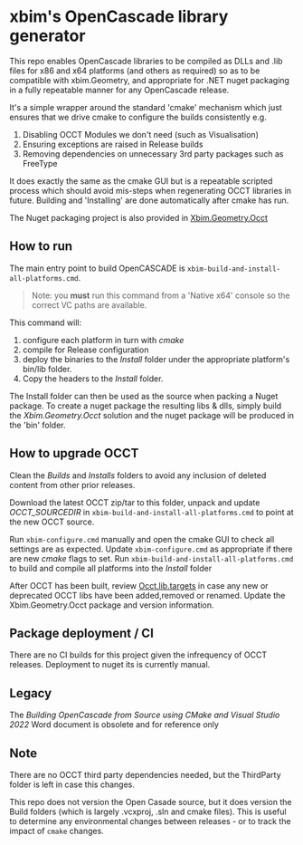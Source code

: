 # xbim's OpenCascade library generator

This repo enables OpenCascade libraries to be compiled as DLLs and .lib files for x86 and x64 platforms (and others as required) 
so as to be compatible with xbim.Geometry, and appropriate for .NET nuget packaging in a fully repeatable manner for any OpenCascade release.

It's a simple wrapper around the standard 'cmake' mechanism which just ensures that we drive cmake to configure the builds consistently e.g.

1. Disabling OCCT Modules we don't need (such as Visualisation)
2. Ensuring exceptions are raised in Release builds
3. Removing dependencies on unnecessary 3rd party packages such as FreeType

It does exactly the same as the cmake GUI but is a repeatable scripted process which should avoid mis-steps when regenerating OCCT libraries
in future. Building and 'Installing' are done automatically after cmake has run.

The Nuget packaging project is also provided in [Xbim.Geometry.Occt](./Xbim.Geometry.Occt.sln)

## How to run

The main entry point to build OpenCASCADE is `xbim-build-and-install-all-platforms.cmd`. 

> Note: you **must** run this command from a 'Native x64' console so the correct VC paths are available. 

This command will:

1. configure each platform in turn with _cmake_
2. compile for Release configuration
3. deploy the binaries to the _Install_ folder under the appropriate platform's bin/lib folder.
4. Copy the headers to the _Install_ folder.

The Install folder can then be used as the source when packing a Nuget package. To create a nuget package the resulting libs & dlls, simply build the 
_Xbim.Geometry.Occt_ solution and the nuget package will be produced in the 'bin' folder. 

## How to upgrade OCCT

Clean the _Builds_ and _Installs_ folders to avoid any inclusion of deleted content from other prior releases.

Download the latest OCCT zip/tar to this folder, unpack and update _OCCT_SOURCEDIR_ in `xbim-build-and-install-all-platforms.cmd` to point at the 
new OCCT source.

Run `xbim-configure.cmd` manually and open the cmake GUI to check all settings are as expected. Update `xbim-configure.cmd` as appropriate
if there are new _cmake_ flags to set. Run `xbim-build-and-install-all-platforms.cmd` to build and compile all platforms into the _Install_ folder

After OCCT has been built, review [Occt.lib.targets](./Xbim.Geometry.Occt/Occt.lib.targets) in case any new or deprecated OCCT libs have been added,removed
or renamed. Update the Xbim.Geometry.Occt package and version information.

## Package deployment / CI

There are no CI builds for this project given the infrequency of OCCT releases. Deployment to nuget its is currently manual.

## Legacy

The _Building OpenCascade from Source using CMake and Visual Studio 2022_ Word document is obsolete and for reference only

## Note

There are no OCCT third party dependencies needed, but the ThirdParty folder is left in case this changes.

This repo does not version the Open Casade source, but it does version the Build folders (which is largely .vcxproj, .sln and cmake files). 
This is useful to determine any  environmental changes between releases - or to track the impact of `cmake` changes.
